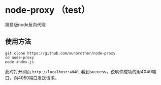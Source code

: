 # node-proxy  （test）
简易版node反向代理


## 使用方法

```
git clone https://github.com/sunbrother/node-proxy
cd node-proxy
node index.js
```

此时打开网页
`http://localhost:4040`,
看到success，说明你成功的用4040端口，向4050端口发送请求。